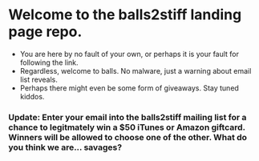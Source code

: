 # Welcome to the balls2stiff landing page repo. 
* You are here by no fault of your own, or perhaps it is your fault for following the link. 
* Regardless, welcome to balls. No malware, just a warning about email list reveals. 
* Perhaps there might even be some form of giveaways. Stay tuned kiddos.

### Update: Enter your email into the balls2stiff mailing list for a chance to legitmately win a $50 iTunes or Amazon giftcard. Winners will be allowed to choose one of the other. What do you think we are... savages? 
